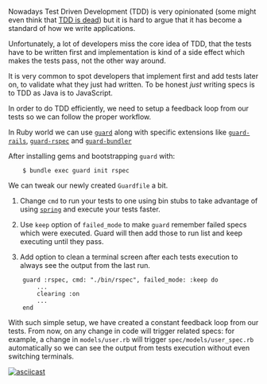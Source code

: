 Nowadays Test Driven Development (TDD) is very opinionated (some might even think that [TDD is dead](http://david.heinemeierhansson.com/2014/tdd-is-dead-long-live-testing.html)) but it is hard to argue that it has become a standard of how we write applications.

Unfortunately, a lot of developers miss the core idea of TDD, that the tests have to be written first and implementation is kind of a side effect which makes the tests pass, not the other way around.

It is very common to spot developers that implement first and add tests later on, to validate what they just had written. To be honest *just* writing specs is to TDD as Java is to JavaScript.

In order to do TDD efficiently, we need to setup a feedback loop from our tests so we can follow the proper workflow.

In Ruby world we can use [`guard`](https://github.com/guard/guard) along with specific extensions like [`guard-rails`](https://github.com/ranmocy/guard-rails), [`guard-rspec`](https://github.com/guard/guard-rspec) and [`guard-bundler`](https://github.com/guard/guard-bundler)

After installing gems and bootstrapping `guard` with:

```
    $ bundle exec guard init rspec
```

We can tweak our newly created `Guardfile` a bit.

1) Change `cmd` to run your tests to one using bin stubs to take advantage of using [`spring`](https://github.com/rails/spring) and execute your tests faster.

2) Use `keep` option of `failed_mode` to make `guard` remember failed specs which were executed. Guard will then add those to run list and keep executing until they pass.

3) Add option to clean a terminal screen after each tests execution to always see the output from the last run.

```
    guard :rspec, cmd: "./bin/rspec", failed_mode: :keep do
        ...
        clearing :on
        ...
    end
```

With such simple setup, we have created a constant feedback loop from our tests. From now, on any change in code will trigger related specs: for example, a change in `models/user.rb` will trigger `spec/models/user_spec.rb` automatically so we can see the output from tests execution without even switching terminals.

[![asciicast](https://asciinema.org/a/vfwXW5obAZJ20n8TilsHyBfyQ.png)](https://asciinema.org/a/vfwXW5obAZJ20n8TilsHyBfyQ)

